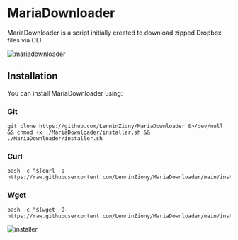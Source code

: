 # MariaDownloader

MariaDownloader is a script initially created to download zipped Dropbox files via CLI

![mariadownloader](https://user-images.githubusercontent.com/80495420/148485835-410e886f-3366-43b3-9414-76d8c0589281.png)

## Installation
You can install MariaDownloader using:
### Git
```
git clone https://github.com/LenninZiony/MariaDownloader &>/dev/null && chmod +x ./MariaDownloader/installer.sh && ./MariaDownloader/installer.sh
```
### Curl
```
bash -c "$(curl -s https://raw.githubusercontent.com/LenninZiony/MariaDownloader/main/installer.sh)"
```
### Wget
```
bash -c "$(wget -O- https://raw.githubusercontent.com/LenninZiony/MariaDownloader/main/installer.sh)"
```

![installer](https://user-images.githubusercontent.com/80495420/148483269-f35b0eba-1149-4240-9947-ce5d7f3c38f6.png)
